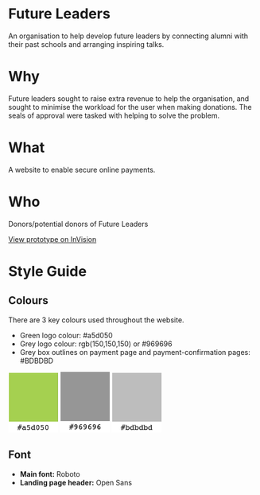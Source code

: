 # Future Leaders

An organisation to help develop future leaders by connecting alumni with their past schools and arranging inspiring talks.

# Why

Future leaders sought to raise extra revenue to help the organisation, and sought to minimise the workload for the user when making donations. The seals of approval were tasked with helping to solve the problem.

# What

A website to enable secure online payments.

# Who

Donors/potential donors of Future Leaders


[View prototype on InVision](https://invis.io/Y79R7D856#/211438587_Landing_Page)

# Style Guide

## Colours

There are 3 key colours used throughout the website.

- Green logo colour: #a5d050
- Grey logo colour: rgb(150,150,150) or #969696
- Grey box outlines on payment page and payment-confirmation pages: #BDBDBD

<img src="docs/images/logogreen.png" width="100"/>
<img src="docs/images/logogrey.png" width="100"/>
<img src="docs/images/lightgrey.png" width="100"/>

## Font

  - **Main font:** Roboto
  - **Landing page header:** Open Sans
